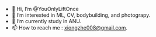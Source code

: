 - 👋 Hi, I’m @YouOnlyLiftOnce
- 👀 I’m interested in ML, CV, bodybuilding, and photograpy. 
- 🌱 I’m currently study in ANU.
- 📫 How to reach me : xiongzhe008@gmail.com.

